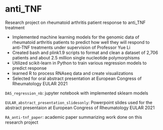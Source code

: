 # anti_TNF
Research project on rheumatoid arthritis patient response to anti_TNF treatment

- Implemented machine learning models for the genomic data of rheumatoid arthritis patients to predict how well they will respond to anti-TNF treatments under supervision of Professor Yue Li
- Created bash and plink1.9 scripts to format and clean a dataset of 2,706 patients and about 2.5 million single nucleotide polymorphisms
- Utilized scikit-learn in Python to train various regression models to predict response
- learned R to process RNAseq data and create visualizations
- Selected for oral abstract presentation at European Congress of Rheumatology EULAR 2021

`DAS_regression_nb`: jupyter notebook with implemented sklearn models

`EULAR_abstract_presentation_slidesonly`: Powerpoint slides used for the abstract presentaion at European Congress of Rheumatology EULAR 2021

`RA_anti-tnf_paper`: academic paper summarizing work done on this research project

